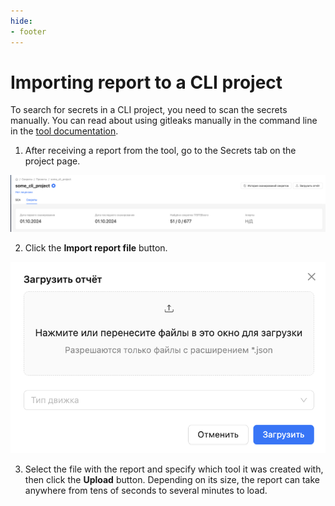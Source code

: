 ```yaml
---
hide:
- footer
---
```

# Importing report to a CLI project

To search for secrets in a CLI project, you need to scan the secrets manually. You can read about using gitleaks manually in the command line in the [tool documentation](https://github.com/gitleaks/gitleaks?tab=readme-ov-file#usage).

1. After receiving a report from the tool, go to the Secrets tab on the project page.

![CLI Project](/assets/img/secrets/cli-project.png)

2. Click the **Import report file** button.

![CLI Upload](/assets/img/secrets/cli-upload.png)

3. Select the file with the report and specify which tool it was created with, then click the **Upload** button. Depending on its size, the report can take anywhere from tens of seconds to several minutes to load.